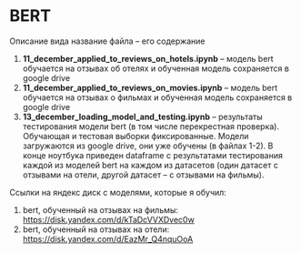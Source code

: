 # BERT

Описание вида название файла – его содержание

1) **11_december_applied_to_reviews_on_hotels.ipynb**
– модель bert обучается на отзывах об отелях и
обученная модель сохраняется в google drive
2) **11_december_applied_to_reviews_on_movies.ipynb**
– модель bert обучается на отзывах о фильмах и 
обученная модель сохраняется в google drive
3) **13_december_loading_model_and_testing.ipynb**
– результаты тестирования модели bert
(в том числе перекрестная проверка). Обучающая и тестовая
выборки фиксированные.
Модели загружаются из google drive, они уже обучены
(в файлах 1-2).
В конце ноутбука приведен dataframe
с результатами тестирования каждой из моделей bert на 
каждом из датасетов (один датасет с отзывами на отели, 
другой датасет – с отзывами на фильмы).


Ссылки на яндекс диск с моделями, которые я обучил:
1) bert, обученный на отзывах на фильмы:
https://disk.yandex.com/d/kTaDcVVXDvec0w
2) bert, обученный на отзывах на отели:
https://disk.yandex.com/d/EazMr_Q4nquOoA


